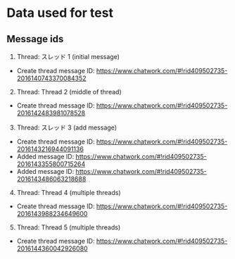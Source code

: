 # Data used for test

## Message ids

1. Thread: スレッド 1 (initial message)
  * Create thread message ID: https://www.chatwork.com/#!rid409502735-2016140743370084352
2. Thread: Thread 2 (middle of thread)
  * Create thread message ID: https://www.chatwork.com/#!rid409502735-2016142483981078528
3. Thread: スレッド 3 (add message)
  * Create thread message ID: https://www.chatwork.com/#!rid409502735-2016143216944091136
  * Added message ID: https://www.chatwork.com/#!rid409502735-2016143355800715264
  * Added message ID: https://www.chatwork.com/#!rid409502735-2016143486063218688
4. Thread: Thread 4 (multiple threads)
  * Create thread message ID: https://www.chatwork.com/#!rid409502735-2016143988234649600
5. Thread: Thread 5 (multiple threads)
  * Create thread message ID: https://www.chatwork.com/#!rid409502735-2016144360042926080
